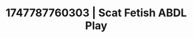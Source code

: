 ---
categories:
- Fantasy surrenderSlow strip tease
- Shadow play
- Erotic voice acting
- Voyeur fantasy
- Hands-on body
image: /assets/images/1747787760303.jpg
layout: post
seo:
  description: Featured content with sensual ABDL Play, Scat Fetish. HD images available.
  keywords: ABDL Play, Scat Fetish
  og_image: /assets/images/1747787760303.jpg
  schema_type: VisualArtwork
tags:
- '#1747787760303'
- Scat Fetish
- ABDL Play
title: 1747787760303 | Scat Fetish ABDL Play
---